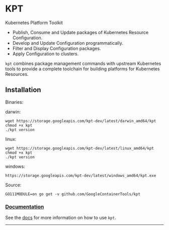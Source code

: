 # KPT

Kubernetes Platform Toolkit

- Publish, Consume and Update packages of Kubernetes Resource Configuration.
- Develop and Update Configuration programmatically.
- Filter and Display Configuration packages.
- Apply Configuration to clusters.

`kpt` combines package management commands with upstream Kubernetes tools to provide a complete
toolchain for building platforms for Kubernetes Resources.

## Installation

Binaries:

darwin:

    wget https://storage.googleapis.com/kpt-dev/latest/darwin_amd64/kpt
    chmod +x kpt
    ./kpt version

linux:

    wget https://storage.googleapis.com/kpt-dev/latest/linux_amd64/kpt
    chmod +x kpt
    ./kpt version

windows:

    https://storage.googleapis.com/kpt-dev/latest/windows_amd64/kpt.exe

Source:

    GO111MODULE=on go get -v github.com/GoogleContainerTools/kpt

### [Documentation](googlecontainertools.github.io/kpt)

See the [docs](docs/README.md) for more information on how to use `kpt`.


---------------------
